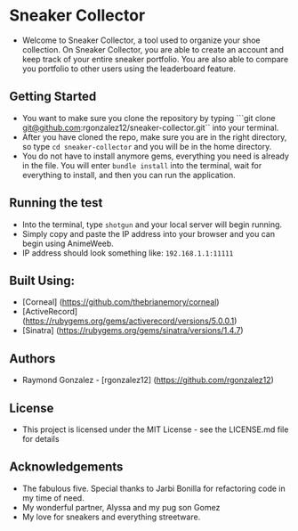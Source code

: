 # Sneaker Collector
  - Welcome to Sneaker Collector, a tool used to organize your shoe collection. On Sneaker Collector, you are able to create an account and keep track of your entire sneaker portfolio. You are also able to compare you portfolio to other users using the leaderboard feature.

## Getting Started
  - You want to make sure you clone the repository by typing ```git clone git@github.com:rgonzalez12/sneaker-collector.git`` into your terminal.
  - After you have cloned the repo, make sure you are in the right directory, so type ```cd sneaker-collector``` and you will be in the home directory.
  - You do not have to install anymore gems, everything you need is already in the file. You will enter ```bundle install``` into the terminal, wait for everything to install, and then you can run the application.

## Running the test
  - Into the terminal, type ```shotgun``` and your local server will begin running. 
  - Simply copy and paste the IP address into your browser and you can begin using AnimeWeeb.
  - IP address should look something like: ```192.168.1.1:11111```

## Built Using:
  * [Corneal] (https://github.com/thebrianemory/corneal)
  * [ActiveRecord] (https://rubygems.org/gems/activerecord/versions/5.0.0.1)
  * [Sinatra] (https://rubygems.org/gems/sinatra/versions/1.4.7)

## Authors
  * Raymond Gonzalez - [rgonzalez12] (https://github.com/rgonzalez12)

## License 
  - This project is licensed under the MIT License - see the LICENSE.md file for details

## Acknowledgements
  - The fabulous five. Special thanks to Jarbi Bonilla for refactoring code in my time of need.
  - My wonderful partner, Alyssa and my pug son Gomez
  - My love for sneakers and everything streetware.